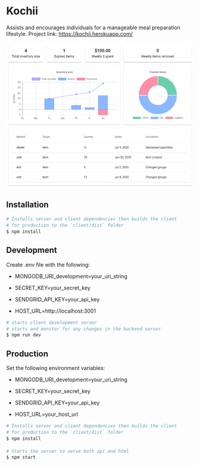 # Kochii

Assists and encourages individuals for a manageable meal preparation lifestyle.
Project link: https://kochii.herokuapp.com/

![Kochii overview](https://raw.githubusercontent.com/jeffreyrampineda/kochii/master/client/src/assets/overview-preview.png?token=ACLJVFDL5N4ORXSINYR4KC27AJ55I)

## Installation

```bash
# Installs server and client dependencies then builds the client
# for production to the `client/dist` folder
$ npm install
```

## Development

Create .env file with the following:

* MONGODB_URI_development=your_uri_string

* SECRET_KEY=your_secret_key

* SENDGRID_API_KEY=your_api_key

* HOST_URL=http://localhost:3001

```bash
# starts client development server
# starts and monitor for any changes in the backend server
$ npm run dev
```

## Production

Set the following environment variables:

* MONGODB_URI_development=your_uri_string

* SECRET_KEY=your_secret_key

* SENDGRID_API_KEY=your_api_key

* HOST_URL=your_host_url

```bash
# Installs server and client dependencies then builds the client
# for production to the `client/dist` folder
$ npm install

# Starts the server to serve both api and html
$ npm start
```
